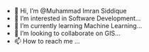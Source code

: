 - 👋 Hi, I’m @Muhammad Imran Siddique
- 👀 I’m interested in Software Development...
- 🌱 I’m currently learning Machine Learning...
- 💞️ I’m looking to collaborate on GIS...
- 📫 How to reach me ...

<!---
imran-5/imran-5 is a ✨ special ✨ repository because its `README.md` (this file) appears on your GitHub profile.
You can click the Preview link to take a look at your changes.
--->
